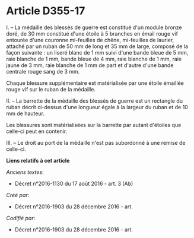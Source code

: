 # Article D355-17

I. – La médaille des blessés de guerre est constitué d'un module bronze doré, de 30 mm constitué d'une étoile à 5 branches en
émail rouge vif entourée d'une couronne mi-feuilles de chêne, mi-feuilles de laurier, attaché par un ruban de 50 mm de long
et 35 mm de large, composé de la façon suivante : un liseré blanc de 1 mm suivi d'une bande bleue de 5 mm, raie blanche de 1
mm, bande bleue de 4 mm, raie blanche de 1 mm, raie jaune de 3 mm, raie blanche de 1 mm de part et d'autre d'une bande
centrale rouge sang de 3 mm.

Chaque blessure supplémentaire est matérialisée par une étoile émaillée rouge vif sur le ruban de la médaille.

II. – La barrette de la médaille des blessés de guerre est un rectangle du ruban décrit ci-dessus d'une longueur égale à la
largeur du ruban et de 10 mm de hauteur.

Les blessures sont matérialisées sur la barrette par autant d'étoiles que celle-ci peut en contenir.

III. – Le droit au port de la médaille n'est pas subordonné à une remise de celle-ci.

**Liens relatifs à cet article**

_Anciens textes_:

  - Décret n°2016-1130 du 17 août 2016 - art. 3 (Ab)

_Créé par_:

  - Décret n°2016-1903 du 28 décembre 2016 - art.

_Codifié par_:

  - Décret n°2016-1903 du 28 décembre 2016 - art.
